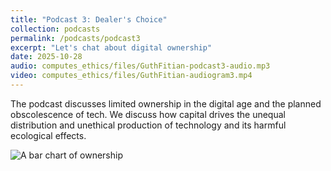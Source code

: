 ```yaml
---
title: "Podcast 3: Dealer's Choice"
collection: podcasts
permalink: /podcasts/podcast3
excerpt: "Let's chat about digital ownership"
date: 2025-10-28
audio: computes_ethics/files/GuthFitian-podcast3-audio.mp3
video: computes_ethics/files/GuthFitian-audiogram3.mp4
---
```


The podcast discusses limited ownership in the digital age and the planned obscolescence of tech. We discuss how capital drives the unequal distribution and unethical production of technology and its harmful ecological effects.

![A bar chart of ownership](https://fitian-omar.github.io/computes_ethics/images/File_000.png)